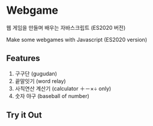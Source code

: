 # Webgame
웹 게임을 만들며 배우는 자바스크립트 (ES2020 버전)

Make some webgames with Javascript (ES2020 version)

## Features
1. 구구단 (gugudan)
2. 끝말잇기 (word relay)
3. 사칙연산 계산기 (calculator ＋－×÷ only)
4. 숫자 야구 (baseball of number)

## Try it Out
